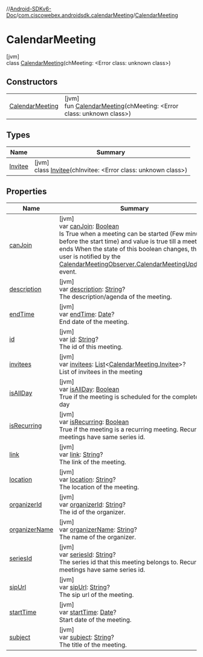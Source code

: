 //[Android-SDKv6-Doc](../../../index.md)/[com.ciscowebex.androidsdk.calendarMeeting](../index.md)/[CalendarMeeting](index.md)

# CalendarMeeting

[jvm]\
class [CalendarMeeting](index.md)(chMeeting: &lt;Error class: unknown class&gt;)

## Constructors

| | |
|---|---|
| [CalendarMeeting](-calendar-meeting.md) | [jvm]<br>fun [CalendarMeeting](-calendar-meeting.md)(chMeeting: &lt;Error class: unknown class&gt;) |

## Types

| Name | Summary |
|---|---|
| [Invitee](-invitee/index.md) | [jvm]<br>class [Invitee](-invitee/index.md)(chInvitee: &lt;Error class: unknown class&gt;) |

## Properties

| Name | Summary |
|---|---|
| [canJoin](can-join.md) | [jvm]<br>var [canJoin](can-join.md): [Boolean](https://kotlinlang.org/api/latest/jvm/stdlib/kotlin/-boolean/index.html)<br>Is True when a meeting can be started (Few minutes before the start time) and value is true till a meeting ends When the state of this boolean changes, the user is notified by the [CalendarMeetingObserver.CalendarMeetingUpdated](../-calendar-meeting-observer/-calendar-meeting-updated/index.md) event. |
| [description](description.md) | [jvm]<br>var [description](description.md): [String](https://kotlinlang.org/api/latest/jvm/stdlib/kotlin/-string/index.html)?<br>The description/agenda of the meeting. |
| [endTime](end-time.md) | [jvm]<br>var [endTime](end-time.md): [Date](https://docs.oracle.com/javase/8/docs/api/java/util/Date.html)?<br>End date of the meeting. |
| [id](id.md) | [jvm]<br>var [id](id.md): [String](https://kotlinlang.org/api/latest/jvm/stdlib/kotlin/-string/index.html)?<br>The id of this meeting. |
| [invitees](invitees.md) | [jvm]<br>var [invitees](invitees.md): [List](https://kotlinlang.org/api/latest/jvm/stdlib/kotlin.collections/-list/index.html)&lt;[CalendarMeeting.Invitee](-invitee/index.md)&gt;?<br>List of invitees in the meeting |
| [isAllDay](is-all-day.md) | [jvm]<br>var [isAllDay](is-all-day.md): [Boolean](https://kotlinlang.org/api/latest/jvm/stdlib/kotlin/-boolean/index.html)<br>True if the meeting is scheduled for the complete day |
| [isRecurring](is-recurring.md) | [jvm]<br>var [isRecurring](is-recurring.md): [Boolean](https://kotlinlang.org/api/latest/jvm/stdlib/kotlin/-boolean/index.html)<br>True if the meeting is a recurring meeting. Recurring meetings have same series id. |
| [link](link.md) | [jvm]<br>var [link](link.md): [String](https://kotlinlang.org/api/latest/jvm/stdlib/kotlin/-string/index.html)?<br>The link of the meeting. |
| [location](location.md) | [jvm]<br>var [location](location.md): [String](https://kotlinlang.org/api/latest/jvm/stdlib/kotlin/-string/index.html)?<br>The location of the meeting. |
| [organizerId](organizer-id.md) | [jvm]<br>var [organizerId](organizer-id.md): [String](https://kotlinlang.org/api/latest/jvm/stdlib/kotlin/-string/index.html)?<br>The id of the organizer. |
| [organizerName](organizer-name.md) | [jvm]<br>var [organizerName](organizer-name.md): [String](https://kotlinlang.org/api/latest/jvm/stdlib/kotlin/-string/index.html)?<br>The name of the organizer. |
| [seriesId](series-id.md) | [jvm]<br>var [seriesId](series-id.md): [String](https://kotlinlang.org/api/latest/jvm/stdlib/kotlin/-string/index.html)?<br>The series id that this meeting belongs to. Recurring meetings have same series id. |
| [sipUrl](sip-url.md) | [jvm]<br>var [sipUrl](sip-url.md): [String](https://kotlinlang.org/api/latest/jvm/stdlib/kotlin/-string/index.html)?<br>The sip url of the meeting. |
| [startTime](start-time.md) | [jvm]<br>var [startTime](start-time.md): [Date](https://docs.oracle.com/javase/8/docs/api/java/util/Date.html)?<br>Start date of the meeting. |
| [subject](subject.md) | [jvm]<br>var [subject](subject.md): [String](https://kotlinlang.org/api/latest/jvm/stdlib/kotlin/-string/index.html)?<br>The title of the meeting. |
